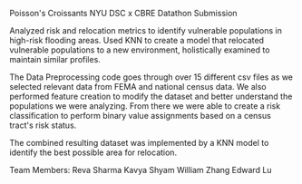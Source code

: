 Poisson's Croissants NYU DSC x CBRE Datathon Submission 

Analyzed risk and relocation metrics to identify vulnerable populations in high-risk flooding areas. Used KNN to create a model that relocated vulnerable populations to a new environment, holistically examined to maintain similar profiles.

The Data Preprocessing code goes through over 15 different csv files as we selected relevant data from FEMA and national census data.
We also performed feature creation to modify the dataset and better understand the populations we were analyzing.
From there we were able to create a risk classification to perform binary value assignments based on a census tract's risk status. 

The combined resulting dataset was implemented by a KNN model to identify the best possible area for relocation.

Team Members:
Reva Sharma
Kavya Shyam
William Zhang
Edward Lu
